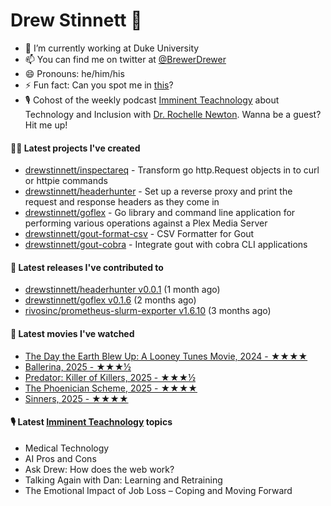 
# Drew Stinnett 👋

- 🔭 I’m currently working at Duke University
- 📫 You can find me on twitter at [@BrewerDrewer](https://twitter.com/BrewerDrewer)
- 😄 Pronouns: he/him/his
- ⚡ Fun fact: Can you spot me in [this](https://www.youtube.com/watch?v=oL9WnB0qHBA)?
- 🎙 Cohost of the weekly podcast [Imminent Teachnology](https://podcast.imminentteachnology.com/) about Technology and Inclusion with [Dr. Rochelle Newton](https://www.linkedin.com/in/drrochellenewton/). Wanna be a guest? Hit me up!

#### 👨‍💻 Latest projects I've created
- [drewstinnett/inspectareq](https://github.com/drewstinnett/inspectareq) - Transform go http.Request objects in to curl or httpie commands
- [drewstinnett/headerhunter](https://github.com/drewstinnett/headerhunter) - Set up a reverse proxy and print the request and response headers as they come in
- [drewstinnett/goflex](https://github.com/drewstinnett/goflex) - Go library and command line application for performing various operations against a Plex Media Server
- [drewstinnett/gout-format-csv](https://github.com/drewstinnett/gout-format-csv) - CSV Formatter for Gout
- [drewstinnett/gout-cobra](https://github.com/drewstinnett/gout-cobra) - Integrate gout with cobra CLI applications

#### 🚀 Latest releases I've contributed to
- [drewstinnett/headerhunter v0.0.1](https://github.com/drewstinnett/headerhunter/releases/tag/v0.0.1) (1 month ago)
- [drewstinnett/goflex v0.1.6](https://github.com/drewstinnett/goflex/releases/tag/v0.1.6) (2 months ago)
- [rivosinc/prometheus-slurm-exporter v1.6.10](https://github.com/rivosinc/prometheus-slurm-exporter/releases/tag/v1.6.10) (3 months ago)

#### 🍿 Latest movies I've watched
- [The Day the Earth Blew Up: A Looney Tunes Movie, 2024 - ★★★★](https://letterboxd.com/mondodrew/film/the-day-the-earth-blew-up-a-looney-tunes-movie/)
- [Ballerina, 2025 - ★★★½](https://letterboxd.com/mondodrew/film/ballerina-2025/)
- [Predator: Killer of Killers, 2025 - ★★★½](https://letterboxd.com/mondodrew/film/predator-killer-of-killers/)
- [The Phoenician Scheme, 2025 - ★★★★](https://letterboxd.com/mondodrew/film/the-phoenician-scheme/)
- [Sinners, 2025 - ★★★★](https://letterboxd.com/mondodrew/film/sinners-2025/1/)

#### 🎙 Latest [Imminent Teachnology](https://podcast.imminentteachnology.com/) topics
- Medical Technology
- AI Pros and Cons
- Ask Drew: How does the web work?
- Talking Again with Dan: Learning and Retraining
- The Emotional Impact of Job Loss – Coping and Moving Forward
